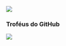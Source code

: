 <div align="left">
  <img align="center" src="https://github-readme-stats.vercel.app/api/top-langs/?username=Dogshihtzuamora&bg_color=0000&title_color=4493f8&text_color=4493f8&border_color=0000&hide_progress=true&langs_count=20&layout=compact" />
</div>

### Troféus do GitHub

<div align="left">
  <img src="https://github-profile-trophy.vercel.app/?username=Dogshihtzuamora&theme=onedark&no-frame=true&row=1&column=7" />
</div>
